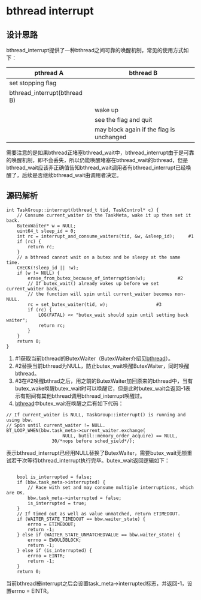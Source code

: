 # bthread interrupt

## 设计思路
bthread_interrupt提供了一种bthread之间可靠的唤醒机制，常见的使用方式如下：

|                                pthread A|                                                 bthread B|
|---------------------------------------|-------------------------------------------------------|
|                    set stopping flag |                                                                 |
| bthread_interrupt(bthread B) |                                                                 |
|                                               |                                                   wake up |
|                                               |                                see the flag and quit |
|                                               | may block again if the flag is unchanged |

需要注意的是如果bthread正堵塞bthread_wait中，bthread_interrupt由于是可靠的唤醒机制，即不会丢失，所以仍能唤醒堵塞在bthread_wait的bthread，但是bthread_wait应该非正确值告知bthread_wait调用者有bthread_interrupt已经唤醒了，后续是否继续bthread_wait由调用者决定。

## 源码解析

```
int TaskGroup::interrupt(bthread_t tid, TaskControl* c) {
    // Consume current_waiter in the TaskMeta, wake it up then set it back.
    ButexWaiter* w = NULL;
    uint64_t sleep_id = 0;
    int rc = interrupt_and_consume_waiters(tid, &w, &sleep_id);		#1
    if (rc) {
        return rc;
    }
    // a bthread cannot wait on a butex and be sleepy at the same time.
    CHECK(!sleep_id || !w);
    if (w != NULL) {
        erase_from_butex_because_of_interruption(w);			#2
        // If butex_wait() already wakes up before we set current_waiter back,
        // the function will spin until current_waiter becomes non-NULL.
        rc = set_butex_waiter(tid, w);					#3
        if (rc) {
            LOG(FATAL) << "butex_wait should spin until setting back waiter";
            return rc;
        }
    } 
    return 0;
}
```

1. #1获取当前bthread的ButexWaiter（ButexWaiter介绍见[bthread](https://github.com/joeylichang/joeylichang.github.io/blob/master/src/rpc/brpc/bthread/butex.md)）。
2. #2替换当前bthread为NULL，防止butex_wait唤醒ButexWaiter，同时唤醒bthread。
3. #3在#2唤醒bthrad之后，用之前的ButexWaiter加回原来的bthread中，当有butex_wake唤醒butex_wait时可以唤醒它，但是此时butex_wait会返回-1表示有期间有其他bthread调用bthread_interrupt唤醒过。
4. [bthread](https://github.com/joeylichang/joeylichang.github.io/blob/master/src/rpc/brpc/bthread/butex.md)中butex_wait在唤醒之后有如下代码：

```
// If current_waiter is NULL, TaskGroup::interrupt() is running and using bbw.
// Spin until current_waiter != NULL.
BT_LOOP_WHEN(bbw.task_meta->current_waiter.exchange(
                     NULL, butil::memory_order_acquire) == NULL,
                 30/*nops before sched_yield*/);
```

表示bthread_interrupt已经用NULL替换了ButexWaiter，需要butex_wait无锁重试若干次等待bthread_interrupt执行完毕。butex_wait返回逻辑如下：

```

    bool is_interrupted = false;
    if (bbw.task_meta->interrupted) {
        // Race with set and may consume multiple interruptions, which are OK.
        bbw.task_meta->interrupted = false;
        is_interrupted = true;
    }
    // If timed out as well as value unmatched, return ETIMEDOUT.
    if (WAITER_STATE_TIMEDOUT == bbw.waiter_state) {
        errno = ETIMEDOUT;
        return -1;
    } else if (WAITER_STATE_UNMATCHEDVALUE == bbw.waiter_state) {
        errno = EWOULDBLOCK;
        return -1;
    } else if (is_interrupted) {
        errno = EINTR;
        return -1;
    }
    return 0;
```

当前bthread被interrupt之后会设置task_meta->interrupted标志，并返回-1，设置errno = EINTR。
